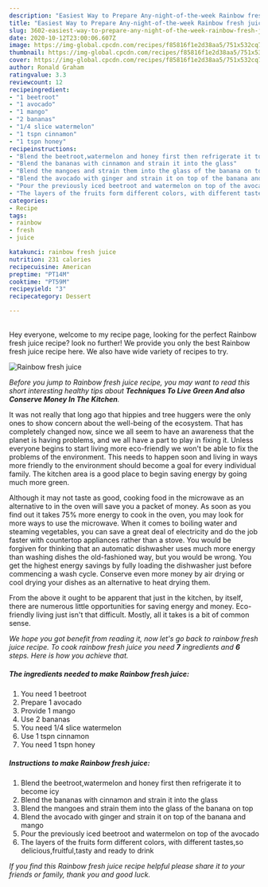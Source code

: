 ```yaml
---
description: "Easiest Way to Prepare Any-night-of-the-week Rainbow fresh juice"
title: "Easiest Way to Prepare Any-night-of-the-week Rainbow fresh juice"
slug: 3602-easiest-way-to-prepare-any-night-of-the-week-rainbow-fresh-juice
date: 2020-10-12T23:00:06.607Z
image: https://img-global.cpcdn.com/recipes/f85816f1e2d38aa5/751x532cq70/rainbow-fresh-juice-recipe-main-photo.jpg
thumbnail: https://img-global.cpcdn.com/recipes/f85816f1e2d38aa5/751x532cq70/rainbow-fresh-juice-recipe-main-photo.jpg
cover: https://img-global.cpcdn.com/recipes/f85816f1e2d38aa5/751x532cq70/rainbow-fresh-juice-recipe-main-photo.jpg
author: Ronald Graham
ratingvalue: 3.3
reviewcount: 12
recipeingredient:
- "1 beetroot"
- "1 avocado"
- "1 mango"
- "2 bananas"
- "1/4 slice watermelon"
- "1 tspn cinnamon"
- "1 tspn honey"
recipeinstructions:
- "Blend the beetroot,watermelon and honey first then refrigerate it to become icy"
- "Blend the bananas with cinnamon and strain it into the glass"
- "Blend the mangoes and strain them into the glass of the banana on top"
- "Blend the avocado with ginger and strain it on top of the banana and mango"
- "Pour the previously iced beetroot and watermelon on top of the avocado"
- "The layers of the fruits form different colors, with different tastes,so delicious,fruitful,tasty and ready to drink"
categories:
- Recipe
tags:
- rainbow
- fresh
- juice

katakunci: rainbow fresh juice 
nutrition: 231 calories
recipecuisine: American
preptime: "PT14M"
cooktime: "PT59M"
recipeyield: "3"
recipecategory: Dessert

---
```

<br>
Hey everyone, welcome to my recipe page, looking for the perfect Rainbow fresh juice recipe? look no further! We provide you only the best Rainbow fresh juice recipe here. We also have wide variety of recipes to try.
<br>


![Rainbow fresh juice](https://img-global.cpcdn.com/recipes/f85816f1e2d38aa5/751x532cq70/rainbow-fresh-juice-recipe-main-photo.jpg)

<i>Before you jump to Rainbow fresh juice recipe, you may want to read this short interesting healthy tips about 
<strong>Techniques To Live Green And also Conserve Money In The Kitchen</strong>.</i>
</br>

It was not really that long ago that hippies and tree huggers were the only ones to show concern about the well-being of the ecosystem. That has completely changed now, since we all seem to have an awareness that the planet is having problems, and we all have a part to play in fixing it. Unless everyone begins to start living more eco-friendly we won't be able to fix the problems of the environment. This needs to happen soon and living in ways more friendly to the environment should become a goal for every individual family. The kitchen area is a good place to begin saving energy by going much more green.

Although it may not taste as good, cooking food in the microwave as an alternative to in the oven will save you a packet of money. As soon as you find out it takes 75% more energy to cook in the oven, you may look for more ways to use the microwave. When it comes to boiling water and steaming vegetables, you can save a great deal of electricity and do the job faster with countertop appliances rather than a stove. You would be forgiven for thinking that an automatic dishwasher uses much more energy than washing dishes the old-fashioned way, but you would be wrong. You get the highest energy savings by fully loading the dishwasher just before commencing a wash cycle. Conserve even more money by air drying or cool drying your dishes as an alternative to heat drying them.

From the above it ought to be apparent that just in the kitchen, by itself, there are numerous little opportunities for saving energy and money. Eco-friendly living just isn't that difficult. Mostly, all it takes is a bit of common sense.


<i>We hope you got benefit from reading it, now let's go back to rainbow fresh juice recipe. To cook rainbow fresh juice you need <strong>7</strong> ingredients and <strong>6</strong> steps. Here is how you achieve that.
</i>

##### The ingredients needed to make Rainbow fresh juice:

1. You need 1 beetroot
1. Prepare 1 avocado
1. Provide 1 mango
1. Use 2 bananas
1. You need 1/4 slice watermelon
1. Use 1 tspn cinnamon
1. You need 1 tspn honey


##### Instructions to make Rainbow fresh juice:

1. Blend the beetroot,watermelon and honey first then refrigerate it to become icy
1. Blend the bananas with cinnamon and strain it into the glass
1. Blend the mangoes and strain them into the glass of the banana on top
1. Blend the avocado with ginger and strain it on top of the banana and mango
1. Pour the previously iced beetroot and watermelon on top of the avocado
1. The layers of the fruits form different colors, with different tastes,so delicious,fruitful,tasty and ready to drink


<i>If you find this Rainbow fresh juice recipe helpful please share it to your friends or family, thank you and good luck.</i>
